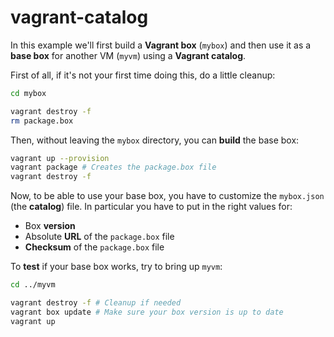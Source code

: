 # vagrant-catalog

In this example we'll first build a **Vagrant box** (`mybox`) and then use it as a **base box** for another VM (`myvm`) using a **Vagrant catalog**.

First of all, if it's not your first time doing this, do a little cleanup:

```bash
cd mybox

vagrant destroy -f
rm package.box
```

Then, without leaving the `mybox` directory, you can **build** the base box:

```bash
vagrant up --provision
vagrant package # Creates the package.box file
vagrant destroy -f
```

Now, to be able to use your base box, you have to customize the `mybox.json` (the **catalog**) file. In particular you have to put in the right values for:

- Box **version**
- Absolute **URL** of the `package.box` file
- **Checksum** of the `package.box` file

To **test** if your base box works, try to bring up `myvm`:

```bash
cd ../myvm

vagrant destroy -f # Cleanup if needed
vagrant box update # Make sure your box version is up to date
vagrant up
```
